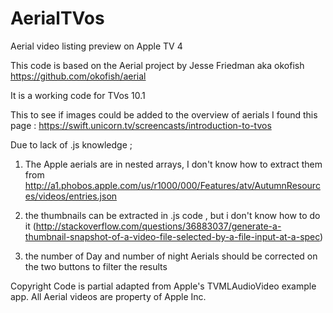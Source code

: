 # AerialTVos
Aerial video listing preview on Apple TV 4


This code is based on the Aerial project by Jesse Friedman aka okofish
https://github.com/okofish/aerial

It is a working code for TVos 10.1

This to see if images could be added to the overview of aerials
I found this page : https://swift.unicorn.tv/screencasts/introduction-to-tvos

Due to lack of .js knowledge ;

1. The Apple aerials are in nested arrays, I don't know how to extract them from http://a1.phobos.apple.com/us/r1000/000/Features/atv/AutumnResources/videos/entries.json

2. the thumbnails can be extracted in .js code , but i don't know how to do it (http://stackoverflow.com/questions/36883037/generate-a-thumbnail-snapshot-of-a-video-file-selected-by-a-file-input-at-a-spec)

3. the number of Day and number of night Aerials should be corrected on the two buttons to filter the results


Copyright
Code is partial adapted from Apple's TVMLAudioVideo example app. All Aerial videos are property of Apple Inc.
